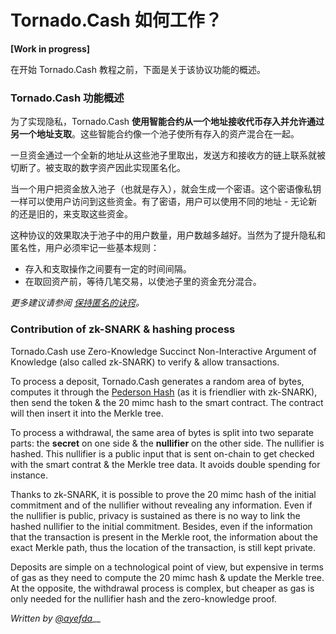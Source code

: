 # Tornado.Cash 如何工作？

**\[Work in progress\]**

在开始 Tornado.Cash 教程之前，下面是关于该协议功能的概述。

### Tornado.Cash 功能概述

为了实现隐私，Tornado.Cash **使用智能合约从一个地址接收代币存入并允许通过另一个地址支取**。这些智能合约像一个池子使所有存入的资产混合在一起。

一旦资金通过一个全新的地址从这些池子里取出，发送方和接收方的链上联系就被切断了。被支取的数字资产因此实现匿名化。

当一个用户把资金放入池子（也就是存入），就会生成一个密语。这个密语像私钥一样可以使用户访问到这些资金。有了密语，用户可以使用不同的地址 - 无论新的还是旧的，来支取这些资金。

这种协议的效果取决于池子中的用户数量，用户数越多越好。当然为了提升隐私和匿名性，用户必须牢记一些基本规则：

*  存入和支取操作之间要有一定的时间间隔。
*  在取回资产前，等待几笔交易，以使池子里的资金充分混合。

_更多建议请参阅 [保持匿名的诀窍](tips-to-remain-anonymous.md)。_

### Contribution of zk-SNARK & hashing process

Tornado.Cash use Zero-Knowledge Succinct Non-Interactive Argument of Knowledge \(also called zk-SNARK\) to verify & allow transactions.

To process a deposit, Tornado.Cash generates a random area of bytes, computes it through the [Pederson Hash](https://iden3-docs.readthedocs.io/en/latest/iden3_repos/research/publications/zkproof-standards-workshop-2/pedersen-hash/pedersen.html) \(as it is friendlier with zk-SNARK\), then send the token & the 20 mimc hash to the smart contract. The contract will then insert it into the Merkle tree.

To process a withdrawal, the same area of bytes is split into two separate parts: the **secret** on one side & the **nullifier** on the other side. The nullifier is hashed. This nullifier is a public input that is sent on-chain to get checked with the smart contrat & the Merkle tree data. It avoids double spending for instance.

Thanks to zk-SNARK, it is possible to prove the 20 mimc hash of the initial commitment and of the nullifier without revealing any information. Even if the nullifier is public, privacy is sustained as there is no way to link the hashed nullifier to the initial commitment. Besides, even if the information that the transaction is present in the Merkle root, the information about the exact Merkle path, thus the location of the transaction, is still kept private.

Deposits are simple on a technological point of view, but expensive in terms of gas as they need to compute the 20 mimc hash & update the Merkle tree. At the opposite, the withdrawal process is complex, but cheaper as gas is only needed for the nullifier hash and the zero-knowledge proof.

_Written by_ [_@ayefda_](https://torn.community/u/ayefda)\_\_

